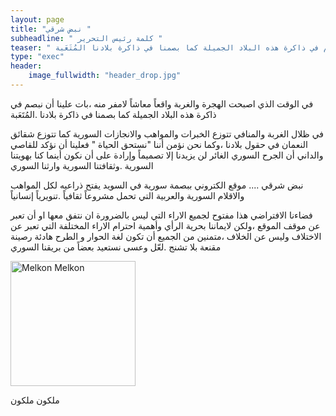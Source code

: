 ```yaml
---
layout: page
title: "نبض شرقي "
subheadline: " كلمة رئيس التحرير "
teaser: " في الوقت الذي اصبحت الهجرة والغربة واقعاً معاشاً لامفر منه ،بات علينا أن نبصم في ذاكرة هذه البلاد الجميلة كما بصمنا في ذاكرة بلادنا المُتَعَبة"
type: "exec"
header:
    image_fullwidth: "header_drop.jpg"
---
```



في الوقت الذي اصبحت الهجرة والغربة واقعاً معاشاً لامفر منه ،بات علينا أن نبصم في ذاكرة هذه البلاد الجميلة كما بصمنا في ذاكرة بلادنا .المُتَعَبة

في ظلال الغربة والمنافي تتوزع الخبرات والمواهب والانجازات السورية كما تتوزع شقائق النعمان في حقول بلادنا ،وكما نحن نؤمن أننا "نستحق الحياة " فعلينا أن نؤكد للقاصي والداني أن الجرح السوري الغائر لن يزيدنا إلا تصميماً وإرادة على أن نكون أينما كنا بهويتنا السورية .وثقافتنا السورية وارثنا السوري

نبض شرقي .... موقع الكتروني ببصمة سورية في السويد يفتح ذراعيه لكل المواهب والاقلام السورية والعربية التي تحمل مشروعاً ثقافياً .تنويرياً إنسانياً


فضاءنا الافتراضي هذا مفتوح لجميع الاراء التي ليس بالضرورة ان نتفق معها او أن تعبر عن موقف الموقع ،ولكن لايماننا بحرية الرأي وأهمية احترام الاراء المختلفة التي تعبر عن الاختلاف وليس عن الخلاف ،متمنين من الجميع أن تكون لغة الحوار و الطرح هادئة رصينة مقنعة بلا تشنج .لعّل وعسى نستعيد بعضاً من بريقنا السوري



<img src="{{ site.url }}/images/melkon-melkon.jpg" alt="Melkon Melkon" style="width: 200px;"/>

ملكون ملكون
